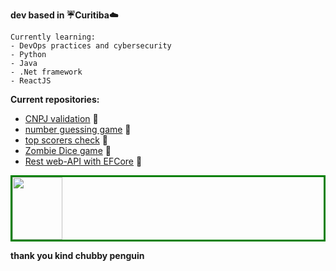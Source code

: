 

**dev based in :umbrella:Curitiba:cloud:**

~~~
Currently learning:
- DevOps practices and cybersecurity 
- Python
- Java
- .Net framework
- ReactJS
~~~

**Current repositories:**
- [CNPJ validation](https://github.com/alxtwin/valida-cnpj) 🐍
- [number guessing game](https://github.com/alxtwin/guessing-game) 🐍
- [top scorers check](https://github.com/alxtwin/artilheiros-check) 🐍
- [Zombie Dice game](https://github.com/alxtwin/zombie-dice) 🐍
- [Rest web-API with EFCore](https://github.com/alxtwin/Rest-web-api-with-EFCore) 🦄




<div style="border:3px solid green">
<img src="https://upload.wikimedia.org/wikipedia/commons/thumb/3/35/Tux.svg/1200px-Tux.svg.png" width="80" height="100"/>  
</div>

**thank you kind chubby penguin**
